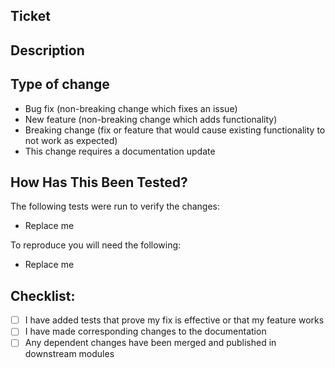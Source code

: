 ## Ticket

[//]: # (Please provide a link to the ticket related to this change.)

## Description

[//]: # (Please include a summary of the change and which issue is fixed.)
[//]: # (Also include relevant motivation and context.)
[//]: # (List and link to any dependencies that are required for this change.)

## Type of change

[//]: # (Delete as appropriate)

* Bug fix (non-breaking change which fixes an issue)
* New feature (non-breaking change which adds functionality)
* Breaking change (fix or feature that would cause existing functionality to not work as expected)
* This change requires a documentation update

## How Has This Been Tested?

[//]: # (Fill in and/or delete as appropriate)

The following tests were run to verify the changes:
 * Replace me
 
To reproduce you will need the following:
 * Replace me

## Checklist:

[//]: # (Put an `x` in the boxes that apply.)

- [ ] I have added tests that prove my fix is effective or that my feature works
- [ ] I have made corresponding changes to the documentation
- [ ] Any dependent changes have been merged and published in downstream modules
